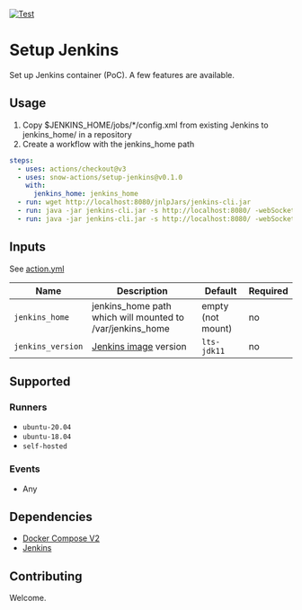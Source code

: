 [![Test](https://github.com/snow-actions/setup-jenkins/actions/workflows/test.yml/badge.svg)](https://github.com/snow-actions/setup-jenkins/actions/workflows/test.yml)

# Setup Jenkins

Set up Jenkins container (PoC).
A few features are available.

## Usage

1. Copy $JENKINS_HOME/jobs/*/config.xml from existing Jenkins to jenkins_home/ in a repository
1. Create a workflow with the jenkins_home path

```yml
steps:
  - uses: actions/checkout@v3
  - uses: snow-actions/setup-jenkins@v0.1.0
    with:
      jenkins_home: jenkins_home
  - run: wget http://localhost:8080/jnlpJars/jenkins-cli.jar
  - run: java -jar jenkins-cli.jar -s http://localhost:8080/ -webSocket help
  - run: java -jar jenkins-cli.jar -s http://localhost:8080/ -webSocket build job-1 -f -v -p param_1=p1
```

## Inputs

See [action.yml](action.yml)

| Name | Description | Default | Required |
| - | - | - | - |
| `jenkins_home` | jenkins_home path which will mounted to /var/jenkins_home | empty (not mount) | no |
| `jenkins_version` | [Jenkins image](https://hub.docker.com/r/jenkins/jenkins) version | `lts-jdk11` | no |

## Supported

### Runners

- `ubuntu-20.04`
- `ubuntu-18.04`
- `self-hosted`

### Events

- Any

## Dependencies

- [Docker Compose V2](https://docs.docker.com/compose/)
- [Jenkins](https://hub.docker.com/r/jenkins/jenkins)

## Contributing

Welcome.

